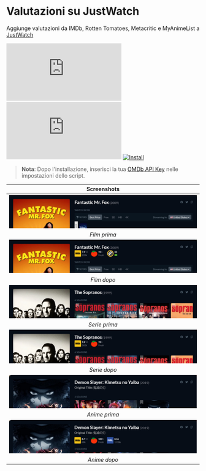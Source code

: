# Valutazioni su JustWatch

Aggiunge valutazioni da IMDb, Rotten Tomatoes, Metacritic e MyAnimeList a [JustWatch][justwatch-link]

[![Version][version-badge]][link] [![Size][size-badge]][link] [![Install][install-badge]][download-link]

>**Nota**: Dopo l'installazione, inserisci la tua [OMDb API Key][omdb-api] nelle impostazioni dello script.

|           Screenshots           |
| :-----------------------------: |
| [![Before][screenshot-1]][link] |
|          _Film prima_           |
| [![After][screenshot-2]][link]  |
|           _Film dopo_           |
| [![Before][screenshot-3]][link] |
|          _Serie prima_          |
| [![After][screenshot-4]][link]  |
|          _Serie dopo_           |
| [![Before][screenshot-5]][link] |
|          _Anime prima_          |
| [![After][screenshot-6]][link]  |
|          _Anime dopo_           |

[link]: #valutazioni-su-justwatch
[justwatch-link]: https://www.justwatch.com/
[omdb-api]: https://www.omdbapi.com/apikey.aspx

[version-badge]: https://flat.badgen.net/runkit/iFelix18/version/iFelix18/Userscripts/master/userscripts/meta/ratings-on-justwatch.meta.js
[size-badge]: https://flat.badgen.net/badgesize/normal/iFelix18/Userscripts/master/userscripts/ratings-on-justwatch.user.js
[install-badge]: https://flat.badgen.net/badge/install%20directly%20from/jsDelivr/blue "Clicca qui!"

[download-link]: https://cdn.jsdelivr.net/gh/iFelix18/Userscripts@master/userscripts/ratings-on-justwatch.user.js "Clicca qui!"

[screenshot-1]: https://github.com/iFelix18/Userscripts/blob/master/userscripts/docs/screenshots/ratings-on-justwatch_movie-before.png?raw=true "Prima"
[screenshot-2]: https://github.com/iFelix18/Userscripts/blob/master/userscripts/docs/screenshots/ratings-on-justwatch_movie-after.png?raw=true "Dopo"
[screenshot-3]: https://github.com/iFelix18/Userscripts/blob/master/userscripts/docs/screenshots/ratings-on-justwatch_show-before.png?raw=true "Prima"
[screenshot-4]: https://github.com/iFelix18/Userscripts/blob/master/userscripts/docs/screenshots/ratings-on-justwatch_show-after.png?raw=true "Dopo"
[screenshot-5]: https://github.com/iFelix18/Userscripts/blob/master/userscripts/docs/screenshots/ratings-on-justwatch_anime-before.png?raw=true "Prima"
[screenshot-6]: https://github.com/iFelix18/Userscripts/blob/master/userscripts/docs/screenshots/ratings-on-justwatch_anime-after.png?raw=true "Dopo"
